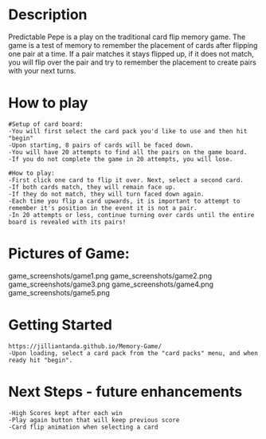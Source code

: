 <Predictable Pepe>

# Description
Predictable Pepe is a play on the traditional card flip memory game. The game is a test of memory to remember the placement of cards after flipping one pair at a time. If a pair matches it stays flipped up, if it does not match, you will flip over the pair and try to remember the placement to create pairs with your next turns. 

# How to play

    #Setup of card board:
    -You will first select the card pack you'd like to use and then hit "begin"
    -Upon starting, 8 pairs of cards will be faced down.
    -You will have 20 attempts to find all the pairs on the game board. 
    -If you do not complete the game in 20 attempts, you will lose. 

    #How to play:
    -First click one card to flip it over. Next, select a second card.
    -If both cards match, they will remain face up. 
    -If they do not match, they will turn faced down again.    
    -Each time you flip a card upwards, it is important to attempt to remember it's position in the event it is not a pair.
    -In 20 attempts or less, continue turning over cards until the entire board is revealed with its pairs!

# Pictures of Game:
 game_screenshots/game1.png
  game_screenshots/game2.png
  game_screenshots/game3.png
  game_screenshots/game4.png
  game_screenshots/game5.png

# Getting Started
    https://jilliantanda.github.io/Memory-Game/
    -Upon loading, select a card pack from the "card packs" menu, and when ready hit "begin".

# Next Steps - future enhancements
    -High Scores kept after each win
    -Play again button that will keep previous score
    -Card flip animation when selecting a card
